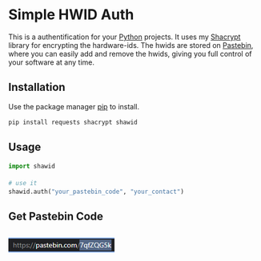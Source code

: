 # Simple HWID Auth

This is a authentification for your [Python](https://www.python.org/) projects. It uses my [Shacrypt](https://github.com/64biit/sha256-encryption) library for encrypting the hardware-ids. The hwids are stored on [Pastebin](https://pastebin.com), where you can easily add and remove the hwids, giving you full control of your software at any time.

## Installation

Use the package manager [pip](https://pip.pypa.io/en/stable/) to install.

```bash
pip install requests shacrypt shawid
```

## Usage

```python
import shawid

# use it
shawid.auth("your_pastebin_code", "your_contact")
```

## Get Pastebin Code
![alt](https://raw.githubusercontent.com/64biit/hwid-auth/main/pastebin.png)
---
